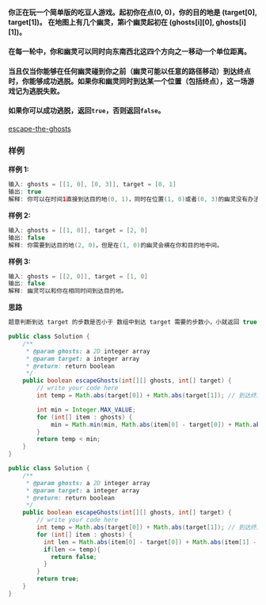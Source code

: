 

#### 你正在玩一个简单版的吃豆人游戏。起初你在点(0, 0)，你的目的地是 (target[0], target[1])。 在地图上有几个幽灵，第i个幽灵起初在 (ghosts[i][0], ghosts[i][1])。

#### 在每一轮中，你和幽灵可以同时向东南西北这四个方向之一移动一个单位距离。

#### 当且仅当你能够在任何幽灵碰到你之前（幽灵可能以任意的路径移动）到达终点时，你能够成功逃脱。如果你和幽灵同时到达某一个位置（包括终点），这一场游戏记为逃脱失败。

#### 如果你可以成功逃脱，返回`true`，否则返回`false`。





[escape-the-ghosts](https://www.lintcode.com/problem/escape-the-ghosts/description)



### **样例**

**样例 1:**

```java
输入: ghosts = [[1, 0], [0, 3]], target = [0, 1]
输出: true
解释: 你可以在时间1直接到达目的地(0, 1)，同时在位置(1, 0)或者(0, 3)的幽灵没有办法抓到你。
```

**样例 2:**

```java
输入: ghosts = [[1, 0]], target = [2, 0]
输出: false
解释: 你需要到达目的地(2, 0)，但是在(1, 0)的幽灵会横在你和目的地中间。
```

**样例 3:**

```java
输入: ghosts = [[2, 0]], target = [1, 0]
输出: false
解释: 幽灵可以和你在相同时间到达目的地。
```





**思路**

```java
题意判断到达 target 的步数是否小于 数组中到达 target 需要的步数小，小就返回 true 反之返回 false  
```



```java
public class Solution {
    /**
     * @param ghosts: a 2D integer array
     * @param target: a integer array
     * @return: return boolean
     */
    public boolean escapeGhosts(int[][] ghosts, int[] target) {
        // write your code here
        int temp = Math.abs(target[0]) + Math.abs(target[1]); // 到达终点需要的步数

        int min = Integer.MAX_VALUE;
        for (int[] item : ghosts) {
            min = Math.min(min, Math.abs(item[0] - target[0]) + Math.abs(item[1] - target[1]));
        }
        return temp < min;
    }
}


```





```java
public class Solution {
    /**
     * @param ghosts: a 2D integer array
     * @param target: a integer array
     * @return: return boolean
     */
    public boolean escapeGhosts(int[][] ghosts, int[] target) {
        // write your code here
        int temp = Math.abs(target[0]) + Math.abs(target[1]); // 到达终点需要的步数
        for (int[] item : ghosts) {
          int len = Math.abs(item[0] - target[0]) + Math.abs(item[1] - target[1]);
          if(len <= temp){
            return false;
          }
        }
        return true;
    }
}



```


